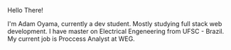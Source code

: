 Hello There!

I'm Adam Oyama, currently a dev student. Mostly studying full stack web development.
I have master on Electrical Engeneering from UFSC - Brazil.
My current job is Proccess Analyst at WEG.

<!---
adamyuuki/adamyuuki is a ✨ special ✨ repository because its `README.md` (this file) appears on your GitHub profile.
You can click the Preview link to take a look at your changes.
--->
